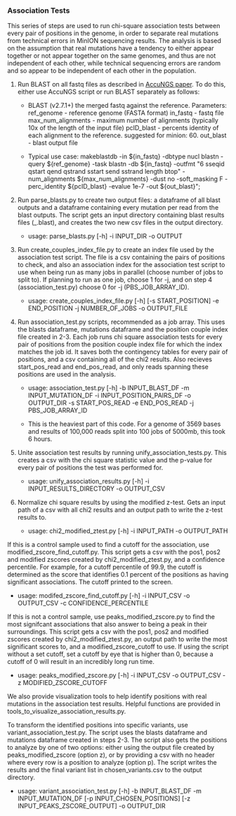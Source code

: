 ### Association Tests
This series of steps are used to run chi-square association tests between every pair of positions in the genome, in order to separate real mutations from technical errors in MinION sequencing results. The analysis is based on the assumption that real mutations have a tendency to either appear together or not appear together on the same genomes, and thus are not independent of each other, while technical sequencing errors are random and so appear to be independent of each other in the population.


1. Run BLAST on all fastq files as described in [AccuNGS paper](https://github.com/SternLabTAU/AccuNGS).
To do this, either use AccuNGS script or run BLAST separately as follows:

   - BLAST (v2.7.1+) the merged fastq against the reference. 
Parameters: 
ref_genome - reference genome (FASTA format) 
in_fastq - fastq file 
max_num_alignments - maximum number of alignments (typically 10x of the length of the input file) 
pcID_blast - percents identity of each alignment to the reference. suggested for minion: 60.
out_blast - blast output file

   - Typical use case: makeblastdb -in ${in_fastq} -dbtype nucl blastn -query ${ref_genome} -task blastn -db ${in_fastq} -outfmt "6 sseqid qstart qend qstrand sstart send sstrand length btop" -num_alignments ${max_num_alignments} -dust no -soft_masking F -perc_identity ${pcID_blast} -evalue 1e-7 -out ${out_blast}";


2. Run parse_blasts.py to create two output files: a dataframe of all blast outputs and a dataframe
containing every mutation per read from the blast outputs. The script gets an input directory containing blast
results files (_.blast), and creates the two new csv files in the output directory.

   - usage: parse_blasts.py [-h] -i INPUT_DIR -o OUTPUT


3. Run create_couples_index_file.py to create an index file used by the association test script.
The file is a csv containing the pairs of positions to check, and also an association index for the
association test script to use when being run as many jobs in parallel (choose number of jobs to split to). If planning to run as one job, choose 1 for -j, and on step 4 (association_test.py) choose 0 for -j (PBS_JOB_ARRAY_ID).

   - usage: create_couples_index_file.py [-h] [-s START_POSITION] -e END_POSITION
                                    -j NUMBER_OF_JOBS -o OUTPUT_FILE


4. Run association_test.py scripts, recommended as a job array. This uses the blasts dataframe,
mutations dataframe and the position couple index file created in 2-3. Each job runs chi square association tests
for every pair of positions from the position couple index file for which the index matches the job id. It saves
both the contingency tables for every pair of positions, and a csv containing all of the chi2 results. Also recieves
start_pos_read and end_pos_read, and only reads spanning these positions are used in the analysis.

   - usage: association_test.py [-h] -b INPUT_BLAST_DF -m INPUT_MUTATION_DF -i
                           INPUT_POSITION_PAIRS_DF -o OUTPUT_DIR -s
                           START_POS_READ -e END_POS_READ -j PBS_JOB_ARRAY_ID

   - This is the heaviest part of this code. For a genome of 3569 bases and results of 100,000 reads split into 100 jobs of 5000mb, this took 6 hours.
   
5. Unite association test results by running unify_association_tests.py. This creates a csv
with the chi square statistic value and the p-value for every pair of positions the test was performed for.

   - usage: unify_association_results.py [-h] -i INPUT_RESULTS_DIRECTORY -o
                                    OUTPUT_CSV

6. Normalize chi square results by using the modified z-test. Gets an input path of a csv with all chi2 results and an output path to   write the z-test results to.

   - usage: chi2_modified_ztest.py [-h] -i INPUT_PATH -o OUTPUT_PATH

							   
If this is a control sample used to find a cutoff for the association, use modified_zscore_find_cutoff.py. This script gets a csv with the pos1, pos2 and modified zscores created by chi2_modified_ztest.py, 
and a confidence percentile. For example, for a cutoff percentile of 99.9, the cutoff is determined as the score that identifies 0.1 percent of the positions as having significant associations. The cutoff
printed to the screen. 

   - usage: modifed_zscore_find_cutoff.py [-h] -i INPUT_CSV -o OUTPUT_CSV -c
                                     CONFIDENCE_PERCENTILE		   

If this is not a control sample, use peaks_modified_zscore.py to find the most signifcant associations that also answer to being a peak in their surroundings. This script gets a csv with the pos1, pos2 and modified zscores created by chi2_modified_ztest.py, 
an output path to write the most significant scores to, and a modified_zscore_cutoff to use. If using the script without a set cutoff, set a cutoff by eye that is higher than 0, because a cutoff of 0 will result in an incredibly long run time.
					 
   - usage: peaks_modified_zscore.py [-h] -i INPUT_CSV -o OUTPUT_CSV -z
                                MODIFIED_ZSCORE_CUTOFF

We also provide visualization tools to help identify positions with real mutations in the association test results. Helpful functions are provided in tools_to_visualize_association_results.py.

To transform the identified positions into specific variants, use variant_association_test.py. The script uses the blasts dataframe and mutations dataframe created in steps 2-3. The script also gets
the positions to analyze by one of two options: either using the output file created by peaks_modified_zscore (option z), or by providing a csv with no header where every row is a position to analyze (option p). The script
writes the results and the final variant list in chosen_variants.csv to the output directory.
   - usage: variant_association_test.py [-h] -b INPUT_BLAST_DF -m INPUT_MUTATION_DF
                                   [-p INPUT_CHOSEN_POSITIONS]
                                   [-z INPUT_PEAKS_ZSCORE_OUTPUT] -o
                                   OUTPUT_DIR
